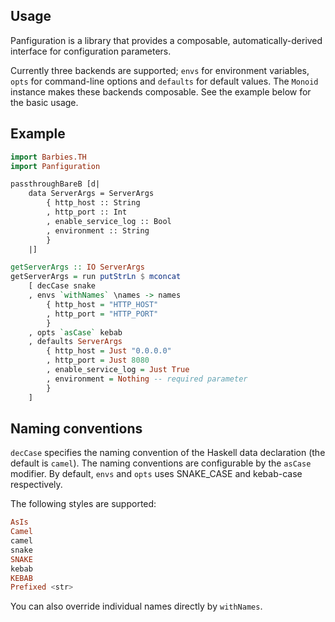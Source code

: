 Usage
----

Panfiguration is a library that provides a composable, automatically-derived interface for configuration parameters.

Currently three backends are supported; `envs` for environment variables, `opts` for command-line options and `defaults` for default values.
The `Monoid` instance makes these backends composable. See the example below for the basic usage.

Example
----

```haskell
import Barbies.TH
import Panfiguration

passthroughBareB [d|
    data ServerArgs = ServerArgs
        { http_host :: String
        , http_port :: Int
        , enable_service_log :: Bool
        , environment :: String
        }
    |]

getServerArgs :: IO ServerArgs
getServerArgs = run putStrLn $ mconcat
    [ decCase snake
    , envs `withNames` \names -> names
        { http_host = "HTTP_HOST"
        , http_port = "HTTP_PORT"
        }
    , opts `asCase` kebab
    , defaults ServerArgs
        { http_host = Just "0.0.0.0"
        , http_port = Just 8080
        , enable_service_log = Just True
        , environment = Nothing -- required parameter
        }
    ]
```

Naming conventions
----

`decCase` specifies the naming convention of the Haskell data declaration (the default is `camel`).
The naming conventions are configurable by the `asCase` modifier.
By default, `envs` and `opts` uses SNAKE_CASE and kebab-case respectively.

The following styles are supported:

```haskell
AsIs
Camel
camel
snake
SNAKE
kebab
KEBAB
Prefixed <str>
```

You can also override individual names directly by `withNames`.
